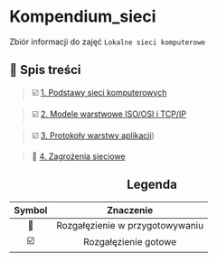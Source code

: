 # Kompendium_sieci
Zbiór informacji do zajęć ``Lokalne sieci komputerowe``

## :book: Spis treści
> :ballot_box_with_check: [1. Podstawy sieci komputerowych](https://github.com/TEB-DK/Kompendium_sieci/tree/1.Podstawy-sieci-komputerowych)

> :ballot_box_with_check: [2. Modele warstwowe ISO/OSI i TCP/IP](https://github.com/TEB-DK/Kompendium_sieci/tree/2.Modele-warstwowe-ISO/OSI-i-TCP/IP)

> :ballot_box_with_check: [3. Protokoły warstwy aplikacji](https://github.com/TEB-DK/Kompendium_sieci/tree/3.Protoko%C5%82y-warstwy-aplikacji))

> :hammer: [4. Zagrożenia sieciowe](https://github.com/TEB-DK/Kompendium_sieci/tree/Zagro%C5%BCenia-sieciowe)


<div align="center">

## Legenda
| Symbol                    | Znaczenie|
| :---:                     | :---:   |
| :hammer:                  | Rozgałęzienie w przygotowywaniu      |
| :ballot_box_with_check:   | Rozgałęzienie gotowe  |

</div>
